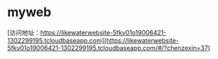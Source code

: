 # myweb

 [访问地址：https://likewaterwebsite-5fkv01o19006421-1302299195.tcloudbaseapp.com](https://likewaterwebsite-5fkv01o19006421-1302299195.tcloudbaseapp.com/#/?chenzexin=37)